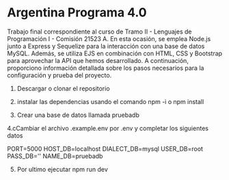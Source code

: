 # Argentina Programa 4.0

Trabajo final correspondiente al curso de Tramo II - Lenguajes de Programación I - Comisión 21523 A. En esta ocasión, se emplea Node.js junto a Express y Sequelize para la interacción con una base de datos MySQL. Además, se utiliza EJS en combinación con HTML, CSS y Bootstrap para aprovechar la API que hemos desarrollado. A continuación, proporciono información detallada sobre los pasos necesarios para la configuración y prueba del proyecto.

1. Descargar o clonar el repositorio

2. instalar las dependencias usando el comando
 npm -i o npm install

3. Crear una base de datos llamada pruebadb

4.cCambiar el archivo .example.env por .env y completar los siguientes datos

 PORT=5000
   HOST_DB=localhost
   DIALECT_DB=mysql
   USER_DB=root
   PASS_DB=''
   NAME_DB=pruebadb

5. Por ultimo ejecutar
   npm run dev

